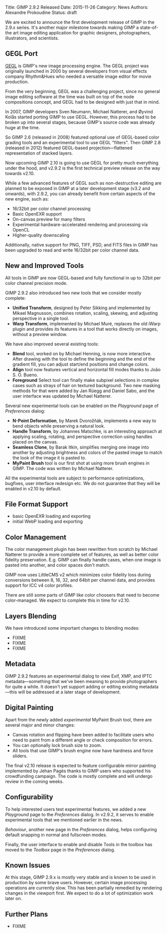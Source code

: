 Title: GIMP 2.9.2 Released
Date: 2015-11-26
Category: News
Authors: Alexandre Prokoudine
Status: draft

We are excited to announce the first development release of GIMP in the 2.9.x series. It's another major milestone towards making GIMP a state-of-the art image editing application for graphic designers, photographers, illustrators, and scientists.

## GEGL Port

[GEGL](http://gegl.org/) is GIMP's new image processing engine. The GEGL project was originally launched in 2000 by several developers from visual effects company Rhythm&Hues who needed a versatile image editor for movie production.

From the very beginning, GEGL was a challenging project, since no general image editing software at the time was built on top of the node compositions concept, and GEGL had to be designed with just that in mind.

In 2007, GIMP developers Sven Neumann, Michael Natterer, and Øyvind Kolås started porting GIMP to use GEGL. However, this process had to be broken up into several stages, because GIMP's source code was already huge at the time.

So GIMP 2.6 (released in 2008) featured optional use of GEGL-based color grading tools and an experimental tool to use GEGL "filters". Then GIMP 2.8 (released in 2012) featured GEGL-based projection—flattened representation of stacked layers.

Now upcoming GIMP 2.10 is going to use GEGL for pretty much everything under the hood, and v2.9.2 is the first technical preview release on the way towards v2.10.

While a few advanced features of GEGL such as non-destructive editing are planned to be exposed in GIMP at a later development stage (v3.2 and onwards), with 2.9.2, you can already benefit from certain aspects of the new engine, such as:

* 16/32bit per color channel processing
* Basic OpenEXR support
* On-canvas preview for many filters
* Experimental hardware-accelerated rendering and processing via OpenCL
* Higher-quality downscaling

Additionally, native support for PNG, TIFF, PSD, and FITS files in GIMP has been upgraded to read and write 16/32bit per color channel data.

## New and Improved Tools

All tools in GIMP are now GEGL-based and fully functional in up to 32bit per color channel precision mode.

GIMP 2.9.2 also introduced two new tools that we consider mostly complete:

* **Unified Transform**, designed by Peter Sikking and implemented by Mikael Magnusson, combines rotation, scaling, skewing, and adjusting perspective in a single tool.
* **Warp Transform**, implemented by Michael Muré, replaces the old iWarp plugin and provides its features in a tool that works directly on images, without a preview window.

We have also improved several existing tools:

* **Blend** tool, worked on by Michael Henning, is now more interactive. After drawing with the tool to define the beginning and the end of the gradient fill, you can adjust start/end positions and change colors.
* **Align** tool now features vertical and horizontal fill modes thanks to João S. O. Bueno.
* **Foreground** Select tool can finally make subpixel selections in complex cases such as strays of hair on textured background. Two new masking methods for that were added by Jan Rüegg and Daniel Sabo, and the user interface was updated by Michael Natterer.

Several new experimental tools can be enabled on the _Playground_ page of _Preferences_ dialog:

* **N-Point Deformation**, by Marek Dvorožňák, implements a new way to bend objects while preserving a natural look.
* **Handle Transform**, by Johannes Matschke, is an interesting approach at applying scaling, rotating, and perspective correction using handles placed on the canvas.
* **Seamless Clone**, by Barak Itkin, simplifies merging one image into another by adjusting brightness and colors of the pasted image to match the look of the image it is pasted to.
* **MyPaint Brush** tool is our first shot at using more brush engines in GIMP. The code was written by Michael Natterer.

All the experimental tools are subject to performance optimizations, bugfixes, user interface redesign etc. We do not guarantee that they will be enabled in v2.10 by default.

## File Format Support

* basic OpenEXR loading and exporting
* initial WebP loading and exporting

## Color Management

The color management plugin has been rewritten from scratch by Michael Natterer to provide a more complete set of features, as well as better color fidelity preservation. E.g. GIMP can finally handle cases, when one image is pasted into another, and color spaces don't match.

GIMP now uses LittleCMS v2 which minimizes color fidelity loss during conversions between 8, 16, 32, and 64bit per channel data, and provides support for ICC v4 color profiles.

There are still some parts of GIMP like color choosers that need to become color-managed. We expect to complete this in time for v2.10.

## Layers Blending

We have introduced some important changes to blending modes:

* FIXME
* FIXME
* FIXME

## Metadata

GIMP 2.9.2 features an experimental dialog to view Exif, XMP, and IPTC metadata—something that we've been meaning to provide photographers for quite a while. It doesn't yet support adding or editing existing metadata—this will be addressed at a later stage of development.

<!-- Should we mention Hartmut's per-layer metadata branch as something to undergo review in 2.9.x? -->

## Digital Painting

Apart from the newly added _experimental_ MyPaint Brush tool, there are several major and minor changes:

* Canvas rotation and flipping have been added to facilitate users who need to paint from a different angle or check composition for errors.
* You can optionally lock brush size to zoom.
* All tools that use GIMP's brush engine now have hardness and force sliders.

The final v2.10 release is expected to feature configurable mirror painting implemented by Jehan Pagès thanks to GIMP users who supported his crowdfunding campaign. The code is mostly complete and will undergo review in the coming weeks.

## Configurability

To help interested users test experimental features, we added a new _Playground_ page to the _Preferences_ dialog. In v2.9.2, it serves to enable experimental tools that we mentioned earlier in the news.

_Behaviour_, another new page in the _Preferences_ dialog, helps configuring default snapping in normal and fullscreen modes.

Finally, the user interface to enable and disable Tools in the toolbox has moved to the _Toolbox_ page in the _Preferences_ dialog.

## Known Issues

At this stage, GIMP 2.9.x is mostly very stable and is known to be used in production by some brave users. However, certain image processing operations are currently slow. This has been partially remedied by rendering changes in the viewport first. We expect to do a lot of optimization work later on.

## Further Plans

* FIXME
